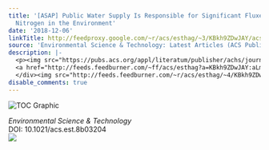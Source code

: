 ```yaml
---
title: '[ASAP] Public Water Supply Is Responsible for Significant Fluxes of Inorganic
  Nitrogen in the Environment'
date: '2018-12-06'
linkTitle: http://feedproxy.google.com/~r/acs/esthag/~3/KBkh9ZDwJAY/acs.est.8b03204
source: 'Environmental Science & Technology: Latest Articles (ACS Publications)'
description: |-
  <p><img src="https://pubs.acs.org/appl/literatum/publisher/achs/journals/content/esthag/0/esthag.ahead-of-print/acs.est.8b03204/20181206/images/medium/es-2018-03204r_0006.gif" alt="TOC Graphic"/></p><div><cite>Environmental Science & Technology</cite></div><div>DOI: 10.1021/acs.est.8b03204</div><div class="feedflare">
  <a href="http://feeds.feedburner.com/~ff/acs/esthag?a=KBkh9ZDwJAY:aLmvGYnYEjw:yIl2AUoC8zA"><img src="http://feeds.feedburner.com/~ff/acs/esthag?d=yIl2AUoC8zA" border="0"></img></a>
  </div><img src="http://feeds.feedburner.com/~r/acs/esthag/~4/KBkh9ZDwJAY" height="1" width="1" ...
disable_comments: true
---
```

<p><img src="https://pubs.acs.org/appl/literatum/publisher/achs/journals/content/esthag/0/esthag.ahead-of-print/acs.est.8b03204/20181206/images/medium/es-2018-03204r_0006.gif" alt="TOC Graphic"/></p><div><cite>Environmental Science & Technology</cite></div><div>DOI: 10.1021/acs.est.8b03204</div><div class="feedflare">
<a href="http://feeds.feedburner.com/~ff/acs/esthag?a=KBkh9ZDwJAY:aLmvGYnYEjw:yIl2AUoC8zA"><img src="http://feeds.feedburner.com/~ff/acs/esthag?d=yIl2AUoC8zA" border="0"></img></a>
</div><img src="http://feeds.feedburner.com/~r/acs/esthag/~4/KBkh9ZDwJAY" height="1" width="1" ...